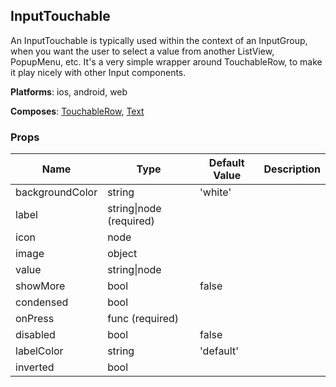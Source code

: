 ## InputTouchable 
 
An InputTouchable is typically used within the context of an
InputGroup, when you want the user to select a value from another
ListView, PopupMenu, etc. It's a very simple wrapper around
TouchableRow, to make it play nicely with other Input components.

__Platforms__:  ios, android, web
 
 __Composes__: [TouchableRow](TouchableRow.md), [Text](Text.md) 


### Props
Name | Type | Default Value | Description
--- | --- | --- | --- 
backgroundColor | string  | 'white' | 
label | string&#124;node (required) |   | 
icon | node  |   | 
image | object  |   | 
value | string&#124;node |   | 
showMore | bool  | false | 
condensed | bool  |   | 
onPress | func  (required) |   | 
disabled | bool  | false | 
labelColor | string  | 'default' | 
inverted | bool  |   | 
 

